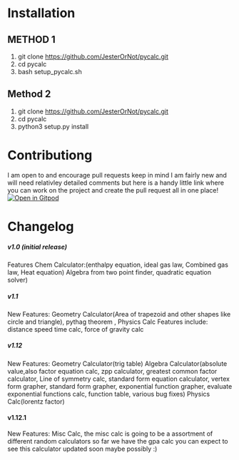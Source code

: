 # Installation #

## METHOD 1 ##
1. git clone https://github.com/JesterOrNot/pycalc.git
2. cd pycalc
4. bash setup_pycalc.sh

## Method 2 ##
1. git clone https://github.com/JesterOrNot/pycalc.git
2. cd pycalc
3. python3 setup.py install

# Contributiong #
I am open to and encourage pull requests keep in mind I am fairly new and will need relativley detailed comments but here is a handy little link where you can work on the project and create the pull request all in one place!<br>
[![Open in Gitpod](https://gitpod.io/button/open-in-gitpod.svg)](https://gitpod.io/#https://github.com/JesterOrNot/pycalc)

# Changelog #

##### v1.0 (initial release) #####
Features Chem Calculator:(enthalpy equation, ideal gas law, Combined gas law, Heat equation) Algebra from two point finder, quadratic equation solver)

##### v1.1 #####
New Features: Geometry Calculator(Area of trapezoid and other shapes like circle and triangle), pythag theorem ,  Physics Calc Features include: distance speed time calc, force of gravity calc

##### v1.12 #####
New Features: Geometry Calculator(trig table) Algebra Calculator(absolute value,also
factor equation calc, zpp calculator, greatest common factor calculator, Line of symmetry calc, standard form equation calculator, vertex form grapher, standard form grapher, exponential function grapher, evaluate exponential functions calc, function table, various bug fixes) Physics Calc(lorentz factor)

#### v1.12.1 ####
New Features: Misc Calc, the misc calc is going to be a assortment of different random calculators so far we have the gpa calc you can expect to see this calculator updated soon maybe possibly :)
